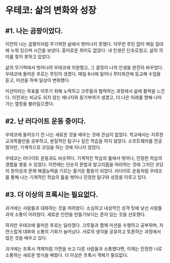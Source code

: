 # 우테코: 삶의 변화와 성장

## #1. 나는 곰팡이었다.

 이전의 나는 곰팡이처럼 무기력한 삶에서 벗어나지 못했다. 아무런 루틴 없이 매일 침대에 누워 있으며 시간을 보냈다. 흥미로운 취미도 없었다. 내 인생은 단조로웠고, 삶의 의미를 찾지 못하고 있었다.

 삶의 무기력에서 벗어나려 우테코에 지원했고, 그 결정이 나의 인생을 완전히 바꾸었다. 우테코에 들어온 후로는 루틴이 생겼다. 매일 8시에 일어나 루터회관에 등교해 수업을 듣고, 미션을 하며 일상이 변화했다.

 미션이라는 목표를 이루기 위해 노력하고 크루들과 협력하는 과정에서 삶에 활력을 느낀다. 이전과는 비교도 되지 않는 에너지와 동기부여가 생겼고, 더 나은 미래를 향해 나아가는 열정을 불러일으켰다.

## #2. 난 러다이트 운동 중이다.

 우테코에 들어오기 전 나는 새로운 것을 배우는 것에 관심이 없었다. 학교에서는 지루한 교과목들만을 공부하고, 본질적인 탐구나 깊은 학습을 하지 않았다. 소프트웨어를 전공했지만, 기계적으로 코딩을 하는 것에 지나지 않았다.

 우테코는 러다이트 운동과도 비슷하다. 기계적인 학습의 틀에서 벗어나, 진정한 학습의 경험을 쌓을 수 있었다. 이전에는 단순히 문법과 알고리즘을 따라하는 것에 그치던 코딩이 창의성과 문제 해결능력을 기르는 즐거운 활동이 되었다. 러다이트 운동처럼 우테코를 통해 나는 기계적인 학습의 틀을 벗어나 진정한 탐구와 성장을 이루고 있다.

## #3. 더 이상의 프록시는 필요없다.

 과거에는 사람들과 대화하는 것을 꺼려왔다. 소심하고 내성적인 성격 탓에 낯선 사람들과의 소통이 어려웠다. 새로운 인연을 만들기보다는 혼자 있는 것을 선호했다.

 하지만 우테코에 들어온 후로는 달라졌다. 크루들과 함께 미션을 수행하고 공부하며, 자연스럽게 대화와 소통의 기회가 늘어났다. 서로의 생각을 공유하고 토론하는 과정에서 많은 것을 배우고 있다.

 과거에는 프록시 객체처럼 가면을 쓰고 다른 사람들과 소통했다면, 이제는 진정한 나로 소통하는 새로운 방식을 배웠다. 더 이상은 프록시 객체가 필요없다.
